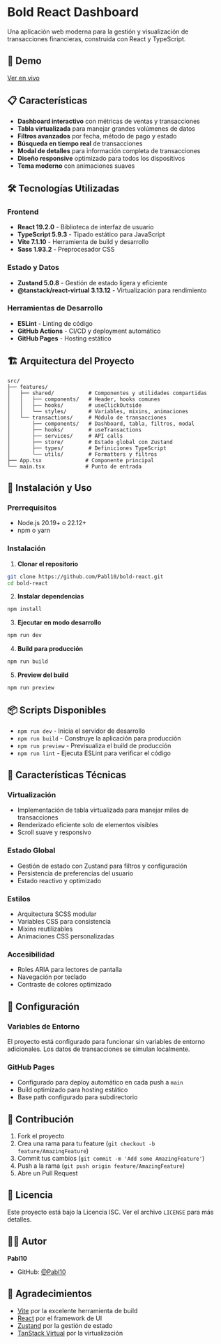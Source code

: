 # Bold React Dashboard

Una aplicación web moderna para la gestión y visualización de transacciones financieras, construida con React y TypeScript.

## 🚀 Demo

[Ver en vivo](https://pabl10.github.io/bold-react)

## 📋 Características

- **Dashboard interactivo** con métricas de ventas y transacciones
- **Tabla virtualizada** para manejar grandes volúmenes de datos
- **Filtros avanzados** por fecha, método de pago y estado
- **Búsqueda en tiempo real** de transacciones
- **Modal de detalles** para información completa de transacciones
- **Diseño responsive** optimizado para todos los dispositivos
- **Tema moderno** con animaciones suaves

## 🛠️ Tecnologías Utilizadas

### Frontend
- **React 19.2.0** - Biblioteca de interfaz de usuario
- **TypeScript 5.9.3** - Tipado estático para JavaScript
- **Vite 7.1.10** - Herramienta de build y desarrollo
- **Sass 1.93.2** - Preprocesador CSS

### Estado y Datos
- **Zustand 5.0.8** - Gestión de estado ligera y eficiente
- **@tanstack/react-virtual 3.13.12** - Virtualización para rendimiento

### Herramientas de Desarrollo
- **ESLint** - Linting de código
- **GitHub Actions** - CI/CD y deployment automático
- **GitHub Pages** - Hosting estático

## 🏗️ Arquitectura del Proyecto

```
src/
├── features/
│   ├── shared/           # Componentes y utilidades compartidas
│   │   ├── components/   # Header, hooks comunes
│   │   ├── hooks/        # useClickOutside
│   │   └── styles/       # Variables, mixins, animaciones
│   └── transactions/     # Módulo de transacciones
│       ├── components/   # Dashboard, tabla, filtros, modal
│       ├── hooks/        # useTransactions
│       ├── services/     # API calls
│       ├── store/        # Estado global con Zustand
│       ├── types/        # Definiciones TypeScript
│       └── utils/        # Formatters y filtros
├── App.tsx              # Componente principal
└── main.tsx             # Punto de entrada
```

## 🚀 Instalación y Uso

### Prerrequisitos
- Node.js 20.19+ o 22.12+
- npm o yarn

### Instalación

1. **Clonar el repositorio**
```bash
git clone https://github.com/Pabl10/bold-react.git
cd bold-react
```

2. **Instalar dependencias**
```bash
npm install
```

3. **Ejecutar en modo desarrollo**
```bash
npm run dev
```

4. **Build para producción**
```bash
npm run build
```

5. **Preview del build**
```bash
npm run preview
```

## 📦 Scripts Disponibles

- `npm run dev` - Inicia el servidor de desarrollo
- `npm run build` - Construye la aplicación para producción
- `npm run preview` - Previsualiza el build de producción
- `npm run lint` - Ejecuta ESLint para verificar el código

## 🎨 Características Técnicas

### Virtualización
- Implementación de tabla virtualizada para manejar miles de transacciones
- Renderizado eficiente solo de elementos visibles
- Scroll suave y responsivo

### Estado Global
- Gestión de estado con Zustand para filtros y configuración
- Persistencia de preferencias del usuario
- Estado reactivo y optimizado

### Estilos
- Arquitectura SCSS modular
- Variables CSS para consistencia
- Mixins reutilizables
- Animaciones CSS personalizadas

### Accesibilidad
- Roles ARIA para lectores de pantalla
- Navegación por teclado
- Contraste de colores optimizado

## 🔧 Configuración

### Variables de Entorno
El proyecto está configurado para funcionar sin variables de entorno adicionales. Los datos de transacciones se simulan localmente.

### GitHub Pages
- Configurado para deploy automático en cada push a `main`
- Build optimizado para hosting estático
- Base path configurado para subdirectorio

## 🤝 Contribución

1. Fork el proyecto
2. Crea una rama para tu feature (`git checkout -b feature/AmazingFeature`)
3. Commit tus cambios (`git commit -m 'Add some AmazingFeature'`)
4. Push a la rama (`git push origin feature/AmazingFeature`)
5. Abre un Pull Request

## 📄 Licencia

Este proyecto está bajo la Licencia ISC. Ver el archivo `LICENSE` para más detalles.

## 👨‍💻 Autor

**Pabl10**
- GitHub: [@Pabl10](https://github.com/Pabl10)

## 🙏 Agradecimientos

- [Vite](https://vitejs.dev/) por la excelente herramienta de build
- [React](https://reactjs.org/) por el framework de UI
- [Zustand](https://github.com/pmndrs/zustand) por la gestión de estado
- [TanStack Virtual](https://tanstack.com/virtual) por la virtualización